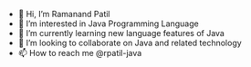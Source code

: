 - 👋 Hi, I’m Ramanand Patil
- 👀 I’m interested in Java Programming Language
- 🌱 I’m currently learning new language features of Java
- 💞️ I’m looking to collaborate on Java and related technology
- 📫 How to reach me @rpatil-java

<!---
rpatil-java/rpatil-java is a ✨ special ✨ repository because its `README.md` (this file) appears on your GitHub profile.
You can click the Preview link to take a look at your changes.
--->
